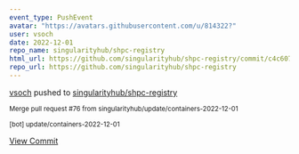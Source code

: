 ```yaml
---
event_type: PushEvent
avatar: "https://avatars.githubusercontent.com/u/814322?"
user: vsoch
date: 2022-12-01
repo_name: singularityhub/shpc-registry
html_url: https://github.com/singularityhub/shpc-registry/commit/c4c60737f8da78412af644f54656b5daebe04797
repo_url: https://github.com/singularityhub/shpc-registry
---
```


<a href='https://github.com/vsoch' target='_blank'>vsoch</a> pushed to <a href='https://github.com/singularityhub/shpc-registry' target='_blank'>singularityhub/shpc-registry</a>

<small>Merge pull request #76 from singularityhub/update/containers-2022-12-01

[bot] update/containers-2022-12-01</small>

<a href='https://github.com/singularityhub/shpc-registry/commit/c4c60737f8da78412af644f54656b5daebe04797' target='_blank'>View Commit</a>